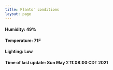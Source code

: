 ```yaml
---
title: Plants' conditions
layout: page
---
```



#### Humidity: 49%
#### Temperature: 71F
#### Lighting: Low
#### Time of last update: Sun May  2 11:08:00 CDT 2021
